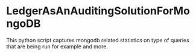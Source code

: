 # LedgerAsAnAuditingSolutionForMongoDB
This python script captures mongodb related statistics on type of queries that are being run for example and more.
